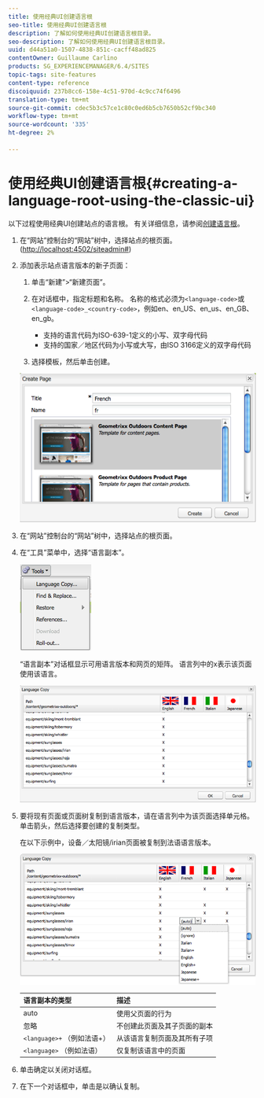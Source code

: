 ```yaml
---
title: 使用经典UI创建语言根
seo-title: 使用经典UI创建语言根
description: 了解如何使用经典UI创建语言根目录。
seo-description: 了解如何使用经典UI创建语言根目录。
uuid: d44a51a0-1507-4838-851c-cacff48ad825
contentOwner: Guillaume Carlino
products: SG_EXPERIENCEMANAGER/6.4/SITES
topic-tags: site-features
content-type: reference
discoiquuid: 237b8cc6-158e-4c51-970d-4c9cc74f6496
translation-type: tm+mt
source-git-commit: cdec5b3c57ce1c80c0ed6b5cb7650b52cf9bc340
workflow-type: tm+mt
source-wordcount: '335'
ht-degree: 2%

---
```



# 使用经典UI创建语言根{#creating-a-language-root-using-the-classic-ui}

以下过程使用经典UI创建站点的语言根。 有关详细信息，请参阅[创建语言根](/help/sites-administering/tc-prep.md#creating-a-language-root)。

1. 在“网站”控制台的“网站”树中，选择站点的根页面。 ([http://localhost:4502/siteadmin#](http://localhost:4502/siteadmin#))
1. 添加表示站点语言版本的新子页面：

   1. 单击“新建”>“新建页面”。
   1. 在对话框中，指定标题和名称。 名称的格式必须为`<language-code>`或`<language-code>_<country-code>`，例如en、en_US、en_us、en_GB、en_gb。

      * 支持的语言代码为ISO-639-1定义的小写、双字母代码
      * 支持的国家／地区代码为小写或大写，由ISO 3166定义的双字母代码
   1. 选择模板，然后单击创建。

   ![newpagefr](assets/newpagefr.png)

1. 在“网站”控制台的“网站”树中，选择站点的根页面。
1. 在“工具”菜单中，选择“语言副本”。

   ![工具语言副本](assets/toolslanguagecopy.png)

   “语言副本”对话框显示可用语言版本和网页的矩阵。 语言列中的x表示该页面使用该语言。

   ![苦荞](assets/languagecopydialog.png)

1. 要将现有页面或页面树复制到语言版本，请在语言列中为该页面选择单元格。 单击箭头，然后选择要创建的复制类型。

   在以下示例中，设备／太阳镜/irian页面被复制到法语语言版本。

   ![苦荞](assets/languagecopydilogdropdown.png)

   | 语言副本的类型 | 描述 |
   |---|---|
   | auto | 使用父页面的行为 |
   | 忽略 | 不创建此页面及其子页面的副本 |
   | `<language>+` （例如法语+） | 从该语言复制页面及其所有子项 |
   | `<language>` （例如法语） | 仅复制该语言中的页面 |

1. 单击确定以关闭对话框。
1. 在下一个对话框中，单击是以确认复制。

